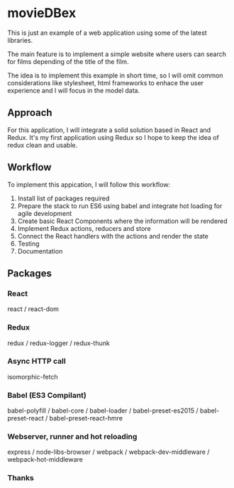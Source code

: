 # movieDBex

This is just an example of a web application using some of the latest libraries.

The main feature is to implement a simple website where users can search for films depending of the title of the film.

The idea is to implement this example in short time, so I will omit common considerations like stylesheet, html frameworks to enhace the user experience and I will focus in the model data.

## Approach

For this application, I will integrate a solid solution based in React and Redux. It's my first application using Redux so I hope to keep the idea of redux clean and usable.

## Workflow

To implement this appication, I will follow this workflow:
1. Install list of packages required
2. Prepare the stack to run ES6 using babel and integrate hot loading for agile development
3. Create basic React Components where the information will be rendered
4. Implement Redux actions, reducers and store
5. Connect the React handlers with the actions and render the state
6. Testing
7. Documentation

## Packages

### React
react / react-dom

### Redux
redux / redux-logger / redux-thunk

### Async HTTP call
isomorphic-fetch

### Babel (ES3 Compilant)
babel-polyfill / babel-core / babel-loader / babel-preset-es2015 / babel-preset-react / babel-preset-react-hmre

### Webserver, runner and hot reloading
express / node-libs-browser / webpack / webpack-dev-middleware / webpack-hot-middleware

### Thanks

